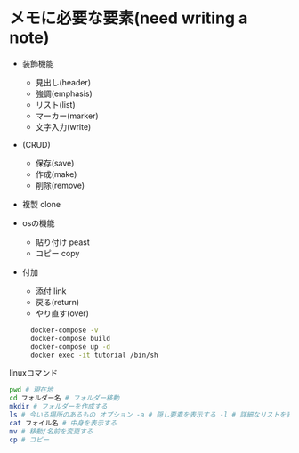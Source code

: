 # メモに必要な要素(need writing a note)

- 装飾機能
  - 見出し(header)
  - 強調(emphasis)
  - リスト(list)
  - マーカー(marker)
  - 文字入力(write)
- (CRUD)
  - 保存(save)
  - 作成(make)
  - 削除(remove)

- 複製 clone

- osの機能
  - 貼り付け peast
  - コピー copy
- 付加
  - 添付 link
  - 戻る(return)
  - やり直す(over)

  ```bash
    docker-compose -v
    docker-compose build
    docker-compose up -d
    docker exec -it tutorial /bin/sh
  ```

linuxコマンド
  ```bash
  pwd # 現在地
  cd フォルダー名 # フォルダー移動
  mkdir # フォルダーを作成する
  ls # 今いる場所のあるもの オプション -a # 隠し要素を表示する -l # 詳細なリストを表示する
  cat フォイル名 # 中身を表示する
  mv # 移動/名前を変更する
  cp # コピー
  ```
